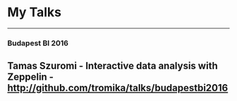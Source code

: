 # My Talks
---

### Budapest BI 2016
Tamas Szuromi - Interactive data analysis with Zeppelin - http://github.com/tromika/talks/budapestbi2016
---
